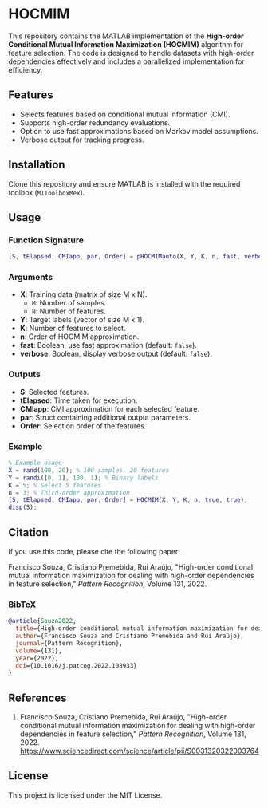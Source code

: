 # HOCMIM

This repository contains the MATLAB implementation of the **High-order Conditional Mutual Information Maximization (HOCMIM)** algorithm for feature selection. The code is designed to handle datasets with high-order dependencies effectively and includes a parallelized implementation for efficiency.

## Features
- Selects features based on conditional mutual information (CMI).
- Supports high-order redundancy evaluations.
- Option to use fast approximations based on Markov model assumptions.
- Verbose output for tracking progress.

## Installation
Clone this repository and ensure MATLAB is installed with the required toolbox (`MIToolboxMex`).

## Usage

### Function Signature
```matlab
[S, tElapsed, CMIapp, par, Order] = pHOCMIMauto(X, Y, K, n, fast, verbose)
```

### Arguments
- **X**: Training data (matrix of size M x N).
  - `M`: Number of samples.
  - `N`: Number of features.
- **Y**: Target labels (vector of size M x 1).
- **K**: Number of features to select.
- **n**: Order of HOCMIM approximation.
- **fast**: Boolean, use fast approximation (default: `false`).
- **verbose**: Boolean, display verbose output (default: `false`).

### Outputs
- **S**: Selected features.
- **tElapsed**: Time taken for execution.
- **CMIapp**: CMI approximation for each selected feature.
- **par**: Struct containing additional output parameters.
- **Order**: Selection order of the features.

### Example
```matlab
% Example usage
X = rand(100, 20); % 100 samples, 20 features
Y = randi([0, 1], 100, 1); % Binary labels
K = 5; % Select 5 features
n = 3; % Third-order approximation
[S, tElapsed, CMIapp, par, Order] = HOCMIM(X, Y, K, n, true, true);
disp(S);
```

## Citation
If you use this code, please cite the following paper:

Francisco Souza, Cristiano Premebida, Rui Araújo, "High-order conditional mutual information maximization for dealing with high-order dependencies in feature selection," *Pattern Recognition*, Volume 131, 2022.

### BibTeX
```bibtex
@article{Souza2022,
  title={High-order conditional mutual information maximization for dealing with high-order dependencies in feature selection},
  author={Francisco Souza and Cristiano Premebida and Rui Araújo},
  journal={Pattern Recognition},
  volume={131},
  year={2022},
  doi={10.1016/j.patcog.2022.108933}
}
```

## References
1. Francisco Souza, Cristiano Premebida, Rui Araújo, "High-order conditional mutual information maximization for dealing with high-order dependencies in feature selection," *Pattern Recognition*, Volume 131, 2022. https://www.sciencedirect.com/science/article/pii/S0031320322003764

## License
This project is licensed under the MIT License. 
